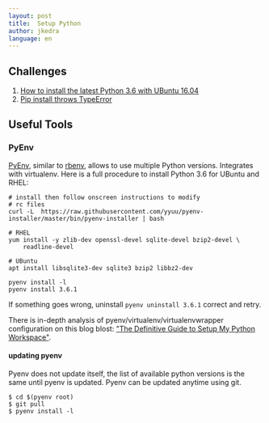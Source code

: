 ```yaml
---
layout: post
title:  Setup Python
author: jkedra
language: en
---
```


## Challenges

1. [How to install the latest Python 3.6 with UBuntu 16.04](http://askubuntu.com/questions/865554/how-do-i-install-python-3-6-using-apt-get#answer-865644)
2. [Pip install throws TypeError](https://stackoverflow.com/questions/37495375/python-pip-install-throws-typeerror-unsupported-operand-types-for-retry)

## Useful Tools

### PyEnv

[PyEnv](pyenv), similar to [rbenv][rbenv], allows to use multiple Python
versions. Integrates with virtualenv. Here is a full procedure
to install Python 3.6 for UBuntu and RHEL:

    # install then follow onscreen instructions to modify
    # rc files
    curl -L  https://raw.githubusercontent.com/yyuu/pyenv-installer/master/bin/pyenv-installer | bash

    # RHEL
    yum install -y zlib-dev openssl-devel sqlite-devel bzip2-devel \
        readline-devel

    # UBuntu
    apt install libsqlite3-dev sqlite3 bzip2 libbz2-dev 

    pyenv install -l
    pyenv install 3.6.1

If something goes wrong, uninstall `pyenv uninstall 3.6.1` correct and retry.

There is in-depth analysis of pyenv/virtualenv/virtualenvwrapper configuration
on this blog blost:
["The Definitive Guide to Setup My Python Workspace"][defguide].

#### updating pyenv

Pyenv does not update itself, the list of available python versions is
the same until pyenv is updated. Pyenv can be updated anytime using git.

    $ cd $(pyenv root)
    $ git pull
    $ pyenv install -l


[rbenv]: http://rbenv.org/
[pyenv]: https://github.com/pyenv/
[pyenv-installer]: https://github.com/yyuu/pyenv-installer
[defguide]: https://medium.com/@henriquebastos/the-definitive-guide-to-setup-my-python-workspace-628d68552e14#.c8p03tuvp

